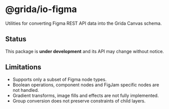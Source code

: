 # @grida/io-figma

Utilities for converting Figma REST API data into the Grida Canvas schema.

## Status

This package is **under development** and its API may change without notice.

## Limitations

- Supports only a subset of Figma node types.
- Boolean operations, component nodes and FigJam specific nodes are not handled.
- Gradient transforms, image fills and effects are not fully implemented.
- Group conversion does not preserve constraints of child layers.
